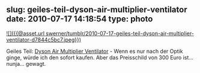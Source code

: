 slug: geiles-teil-dyson-air-multiplier-ventilator
date: 2010-07-17 14:18:54
type: photo
---

[![]({{@asset.url swerner/tumblr/2010-07-17-geiles-teil-dyson-air-multiplier-ventilator-d7844c5bc7.jpeg}})](http://dyson.de/landing/fans.asp)

Geiles Teil: [Dyson Air Multiplier Ventilator](http://dyson.de/landing/fans.asp) - Wenn es nur nach der Optik ginge, würde ich den sofort kaufen. Aber das Preisschild von 300 Euro ist… nunja… gewagt.
